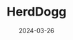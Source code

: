 ---  
layout: startup_page  
title: "HerdDogg"  
id: "herddogg.com"  
permalink: "/herddoggherddogg.com03262024/"  
website: "https://www.herddogg.com/"  
funding_round: "Series A4"  
funding_amount: ""  
investors: "Serra Ventures, Wonder Fund North Dakota, Innova Memphis, Open Prairie, Sheldon Group, Trailhead Capital, Lever VC"  
about: "HerdDogg provides dairy and beef producers with patented Bluetooth ear tags and a data platform. This technology gives producers the visibility and data needed to increase profitability from each animal. The company aims to be a leader in data-driven livestock management."  
markets: "Agriculture, Livestock Management, Data Analytics"  
hq: "Seward, Nebraska, United States"  
founded_year: "2015"  
linkedin: "https://www.linkedin.com/company/herddogg"  
twitter: "https://twitter.com/HerdDoggHome"  
instagram: ""  
facebook: "https://www.facebook.com/herddogg"  
crunchbase: "https://www.crunchbase.com/organization/herddogg"  
pitchbook: "https://pitchbook.com/profiles/company/128114-47"  

date_display: "26-Mar-2024"  
date: "2024-03-26"

# SEO Optimization  
meta_title: "HerdDogg - Series A4"  
meta_description: "HerdDogg, HerdDogg provides dairy and beef producers with patented Bluetooth ear tags and a data platform. This technology gives producers the visibility and da..."  
meta_keywords: "HerdDogg, Agriculture, Livestock Management, Data Analytics, Series A4 funding"  
canonical_url: "https://startup.projectstartups.com/herddoggherddogg.com03262024/"  
---
